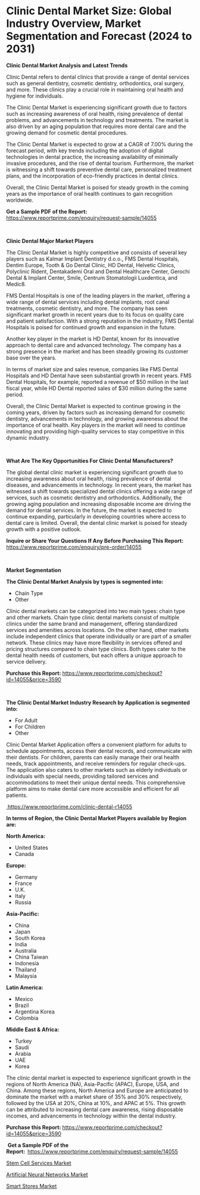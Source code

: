 <p><h1>Clinic Dental Market Size: Global Industry Overview, Market Segmentation and Forecast (2024 to 2031)</h1></p><p><strong>Clinic Dental Market Analysis and Latest Trends</strong></p>
<p><p>Clinic Dental refers to dental clinics that provide a range of dental services such as general dentistry, cosmetic dentistry, orthodontics, oral surgery, and more. These clinics play a crucial role in maintaining oral health and hygiene for individuals.</p><p>The Clinic Dental Market is experiencing significant growth due to factors such as increasing awareness of oral health, rising prevalence of dental problems, and advancements in technology and treatments. The market is also driven by an aging population that requires more dental care and the growing demand for cosmetic dental procedures.</p><p>The Clinic Dental Market is expected to grow at a CAGR of 7.00% during the forecast period, with key trends including the adoption of digital technologies in dental practice, the increasing availability of minimally invasive procedures, and the rise of dental tourism. Furthermore, the market is witnessing a shift towards preventive dental care, personalized treatment plans, and the incorporation of eco-friendly practices in dental clinics.</p><p>Overall, the Clinic Dental Market is poised for steady growth in the coming years as the importance of oral health continues to gain recognition worldwide.</p></p>
<p><strong>Get a Sample PDF of the Report:&nbsp;</strong> <a href="https://www.reportprime.com/enquiry/request-sample/14055">https://www.reportprime.com/enquiry/request-sample/14055</a></p>
<p>&nbsp;</p>
<p><strong>Clinic Dental Major Market Players</strong></p>
<p><p>The Clinic Dental Market is highly competitive and consists of several key players such as Kalmar Implant Dentistry d.o.o., FMS Dental Hospitals, Dentim Europe, Tooth & Go Dental Clinic, HD Dental, Helvetic Clinics, Polyclinic Rident, Dentakademi Oral and Dental Healthcare Center, Gerochi Dental & Implant Center, Smile, Centrum Stomatologii Luxdentica, and Medic8.</p><p>FMS Dental Hospitals is one of the leading players in the market, offering a wide range of dental services including dental implants, root canal treatments, cosmetic dentistry, and more. The company has seen significant market growth in recent years due to its focus on quality care and patient satisfaction. With a strong reputation in the industry, FMS Dental Hospitals is poised for continued growth and expansion in the future.</p><p>Another key player in the market is HD Dental, known for its innovative approach to dental care and advanced technology. The company has a strong presence in the market and has been steadily growing its customer base over the years.</p><p>In terms of market size and sales revenue, companies like FMS Dental Hospitals and HD Dental have seen substantial growth in recent years. FMS Dental Hospitals, for example, reported a revenue of $50 million in the last fiscal year, while HD Dental reported sales of $30 million during the same period.</p><p>Overall, the Clinic Dental Market is expected to continue growing in the coming years, driven by factors such as increasing demand for cosmetic dentistry, advancements in technology, and growing awareness about the importance of oral health. Key players in the market will need to continue innovating and providing high-quality services to stay competitive in this dynamic industry.</p></p>
<p>&nbsp;</p>
<p><strong>What Are The Key Opportunities For Clinic Dental Manufacturers?</strong></p>
<p><p>The global dental clinic market is experiencing significant growth due to increasing awareness about oral health, rising prevalence of dental diseases, and advancements in technology. In recent years, the market has witnessed a shift towards specialized dental clinics offering a wide range of services, such as cosmetic dentistry and orthodontics. Additionally, the growing aging population and increasing disposable income are driving the demand for dental services. In the future, the market is expected to continue expanding, particularly in developing countries where access to dental care is limited. Overall, the dental clinic market is poised for steady growth with a positive outlook.</p></p>
<p><strong>Inquire or Share Your Questions If Any Before Purchasing This Report:</strong> <a href="https://www.reportprime.com/enquiry/pre-order/14055">https://www.reportprime.com/enquiry/pre-order/14055</a></p>
<p>&nbsp;</p>
<p><strong>Market Segmentation</strong></p>
<p><strong>The Clinic Dental Market Analysis by types is segmented into:</strong></p>
<p><ul><li>Chain Type</li><li>Other</li></ul></p>
<p><p>Clinic dental markets can be categorized into two main types: chain type and other markets. Chain type clinic dental markets consist of multiple clinics under the same brand and management, offering standardized services and amenities across locations. On the other hand, other markets include independent clinics that operate individually or are part of a smaller network. These clinics may have more flexibility in services offered and pricing structures compared to chain type clinics. Both types cater to the dental health needs of customers, but each offers a unique approach to service delivery.</p></p>
<p><strong>Purchase this Report:&nbsp;</strong><a href="https://www.reportprime.com/checkout?id=14055&price=3590">https://www.reportprime.com/checkout?id=14055&price=3590</a></p>
<p>&nbsp;</p>
<p><strong>The Clinic Dental Market Industry Research by Application is segmented into:</strong></p>
<p><ul><li>For Adult</li><li>For Children</li><li>Other</li></ul></p>
<p><p>Clinic Dental Market Application offers a convenient platform for adults to schedule appointments, access their dental records, and communicate with their dentists. For children, parents can easily manage their oral health needs, track appointments, and receive reminders for regular check-ups. The application also caters to other markets such as elderly individuals or individuals with special needs, providing tailored services and accommodations to meet their unique dental needs. This comprehensive platform aims to make dental care more accessible and efficient for all patients.</p></p>
<p><a href="https://www.reportprime.com/clinic-dental-r14055">&nbsp;https://www.reportprime.com/clinic-dental-r14055</a></p>
<p><strong>In terms of Region, the Clinic Dental Market Players available by Region are:</strong></p>
<p>
    <p> <strong> North America: </strong>
        <ul>
            <li>United States</li>
            <li>Canada</li>
        </ul>
        </p> 
    <p> <strong> Europe: </strong>
        <ul>
            <li>Germany</li>
            <li>France</li>
            <li>U.K.</li>
            <li>Italy</li>
            <li>Russia</li>
        </ul>
        </p> 
    <p> <strong> Asia-Pacific: </strong>
        <ul>
            <li>China</li>
            <li>Japan</li>
            <li>South Korea</li>
            <li>India</li>
            <li>Australia</li>
            <li>China Taiwan</li>
            <li>Indonesia</li>
            <li>Thailand</li>
            <li>Malaysia</li>
        </ul>
        </p> 
    <p> <strong> Latin America: </strong>
        <ul>
            <li>Mexico</li>
            <li>Brazil</li>
            <li>Argentina Korea</li>
            <li>Colombia</li>
        </ul>
        </p> 
    <p> <strong> Middle East & Africa: </strong>
        <ul>
            <li>Turkey</li>
            <li>Saudi</li>
            <li>Arabia</li>
            <li>UAE</li>
            <li>Korea</li>
        </ul>
    </p>
    </p>
<p><p>The clinic dental market is expected to experience significant growth in the regions of North America (NA), Asia-Pacific (APAC), Europe, USA, and China. Among these regions, North America and Europe are anticipated to dominate the market with a market share of 35% and 30% respectively, followed by the USA at 20%, China at 10%, and APAC at 5%. This growth can be attributed to increasing dental care awareness, rising disposable incomes, and advancements in technology within the dental industry.</p></p>
<p><strong>Purchase this Report: </strong><a href="https://www.reportprime.com/checkout?id=14055&price=3590">https://www.reportprime.com/checkout?id=14055&price=3590</a></p>
<p>&nbsp;<strong>Get a Sample PDF of the Report:&nbsp;&nbsp;</strong><a href="https://www.reportprime.com/enquiry/request-sample/14055">https://www.reportprime.com/enquiry/request-sample/14055</a></p>
<p><strong></strong></p>
<p><p><a href="https://github.com/julyju69/Market-Research-Report-List-4/blob/main/stem-cell-services-market.md">Stem Cell Services Market</a></p><p><a href="https://github.com/nathandecarvalho/Market-Research-Report-List-4/blob/main/artificial-neural-networks-market.md">Artificial Neural Networks Market</a></p><p><a href="https://github.com/amapolalg/Market-Research-Report-List-1/blob/main/smart-stores-market.md">Smart Stores Market</a></p></p>
